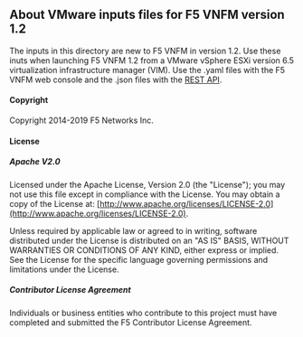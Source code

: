 ## About VMware inputs files for F5 VNFM version 1.2
The inputs in this directory are new to F5 VNFM in version 1.2. Use these inuts when launching F5 VNFM 1.2 from a VMware vSphere ESXi version 6.5 virtualization infrastructure manager (VIM). Use the .yaml files with the F5 VNFM web console and the .json files with the [REST API](https://clouddocs.f5.com/cloud/nfv/latest/CM-REST-API.html).

#### Copyright
Copyright 2014-2019 F5 Networks Inc.

#### License

##### Apache V2.0 
Licensed under the Apache License, Version 2.0 (the "License"); you may not use this file except in compliance with the License. You may obtain a copy of the License at: [http://www.apache.org/licenses/LICENSE-2.0](http://www.apache.org/licenses/LICENSE-2.0).

Unless required by applicable law or agreed to in writing, software distributed under the License is distributed on an "AS IS" BASIS, WITHOUT WARRANTIES OR CONDITIONS OF ANY KIND, either express or implied. See the License for the specific language governing permissions and limitations under the License.

##### Contributor License Agreement
Individuals or business entities who contribute to this project must have completed and submitted the F5 Contributor License Agreement.
